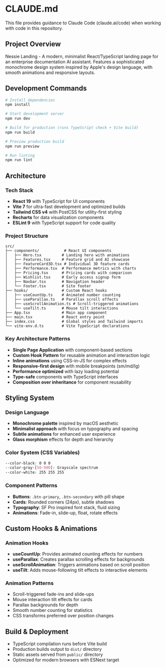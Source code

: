 # CLAUDE.md

This file provides guidance to Claude Code (claude.ai/code) when working with code in this repository.

## Project Overview

Nessie Landing - A modern, minimalist React/TypeScript landing page for an enterprise documentation AI assistant. Features a sophisticated monochrome design system inspired by Apple's design language, with smooth animations and responsive layouts.

## Development Commands

```bash
# Install dependencies
npm install

# Start development server
npm run dev

# Build for production (runs TypeScript check + Vite build)
npm run build

# Preview production build
npm run preview

# Run linting
npm run lint
```

## Architecture

### Tech Stack
- **React 19** with TypeScript for UI components
- **Vite 7** for ultra-fast development and optimized builds
- **Tailwind CSS v4** with PostCSS for utility-first styling
- **Recharts** for data visualization components
- **ESLint 9** with TypeScript support for code quality

### Project Structure
```
src/
├── components/           # React UI components
│   ├── Hero.tsx         # Landing hero with animations
│   ├── Features.tsx     # Feature grid and AI showcase
│   ├── FeatureCard3D.tsx # Individual 3D feature cards
│   ├── Performance.tsx  # Performance metrics with charts
│   ├── Pricing.tsx      # Pricing cards with comparison
│   ├── Wishlist.tsx     # Early access signup form
│   ├── Navbar.tsx       # Navigation header
│   └── Footer.tsx       # Site footer
├── hooks/               # Custom React hooks
│   ├── useCountUp.ts    # Animated number counting
│   ├── useParallax.ts   # Parallax scroll effects
│   ├── useScrollAnimation.ts # Scroll-triggered animations
│   └── useTilt.ts       # Mouse tilt interactions
├── App.tsx              # Main app component
├── main.tsx             # React entry point
├── index.css            # Global styles and Tailwind imports
└── vite-env.d.ts        # Vite TypeScript declarations
```

### Key Architecture Patterns
- **Single Page Application** with component-based sections
- **Custom Hook Pattern** for reusable animation and interaction logic
- **Inline animations** using CSS-in-JS for complex effects  
- **Responsive-first design** with mobile breakpoints (sm/md/lg)
- **Performance optimized** with lazy loading potential
- **Type-safe** components with TypeScript interfaces
- **Composition over inheritance** for component reusability

## Styling System

### Design Language
- **Monochrome palette** inspired by macOS aesthetic
- **Minimalist approach** with focus on typography and spacing
- **Subtle animations** for enhanced user experience
- **Glass morphism** effects for depth and hierarchy

### Color System (CSS Variables)
```css
--color-black: 0 0 0
--color-gray-[50-900]: Grayscale spectrum
--color-white: 255 255 255
```

### Component Patterns
- **Buttons**: `.btn-primary`, `.btn-secondary` with pill shape
- **Cards**: Rounded corners (24px), subtle shadows
- **Typography**: SF Pro inspired font stack, fluid sizing
- **Animations**: Fade-in, slide-up, float, rotate effects

## Custom Hooks & Animations

### Animation Hooks
- **useCountUp**: Provides animated counting effects for numbers
- **useParallax**: Creates parallax scrolling effects for backgrounds
- **useScrollAnimation**: Triggers animations based on scroll position
- **useTilt**: Adds mouse-following tilt effects to interactive elements

### Animation Patterns
- Scroll-triggered fade-ins and slide-ups
- Mouse interaction tilt effects for cards
- Parallax backgrounds for depth
- Smooth number counting for statistics
- CSS transforms preferred over position changes

## Build & Deployment
- TypeScript compilation runs before Vite build
- Production builds output to `dist/` directory
- Static assets served from `public/` directory
- Optimized for modern browsers with ESNext target